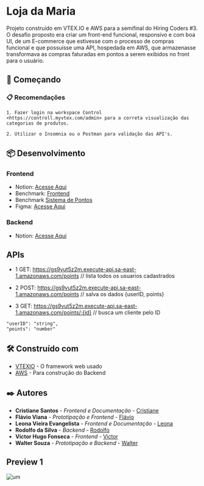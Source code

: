 # Loja da Maria

Projeto construído em VTEX.IO e AWS para a semifinal do Hiring Coders #3. O desafio proposto era criar um front-end funcional, responsivo e com boa UI, de um E-commerce que estivesse com o processo de compras funcional e que possuisse uma API, hospedada em AWS, que armazenasse transformava as compras faturadas em pontos a serem exibidos no front para o usuário.

## 🚀 Começando


### 📋 Recomendações


``` 
1. Fazer login na workspace Control <https://controll.myvtex.com/admin> para a correta visualização das categorias de produtos.

2. Utilizar o Insomnia ou o Postman para validação das API's.
```

## 📦 Desenvolvimento

### Frontend

* Notion: [Acesse Aqui](https://nonstop-iguanadon-22e.notion.site/Ideias-para-o-Front-End-54ec6c6bc8e44462835b2df6817df0f0)
* Benchmark: [Frontend](https://nonstop-iguanadon-22e.notion.site/Benchmark-Front-0d343129b7bb4d1d97a099e4fe0636bb)
* Benchmark [Sistema de Pontos](https://nonstop-iguanadon-22e.notion.site/Benchmark-Sistemas-de-Pontos-d5f68f137b764b71b75bbaa0292c33ad)
* Figma: [Acesse Aqui](https://www.figma.com/file/6aahFva4lbFnXsdmOMlzQE/Projeto-hiring-coders)

### Backend

* Notion: [Acesse Aqui](https://nonstop-iguanadon-22e.notion.site/Ideias-para-Back-End-e69803bf11484699976015dd7d7591aa)


## APIs

* 1
GET: https://gs9vut5z2m.execute-api.sa-east-1.amazonaws.com/points // lista todos os usuarios cadastrados

* 2
POST: https://gs9vut5z2m.execute-api.sa-east-1.amazonaws.com/points // salva os dados {userID, points}

* 3
GET: https://gs9vut5z2m.execute-api.sa-east-1.amazonaws.com/points/:{id} // busca um cliente pelo ID

```
"userID": "string",
"points": "number"
```

## 🛠️ Construído com

* [VTEXIO](https://developers.vtex.com/vtex-developer-docs/docs/welcome) - O framework web usado
* [AWS](https://aws.amazon.com/) - Para construção do Backend


## ✒️ Autores

* **Cristiane Santos** - *Frontend e Documentação* - [Cristiane](https://www.linkedin.com/in/cristianedsc/)
* **Flávio Viana** - *Prototipação e Frontend* - [Flávio](https://www.linkedin.com/in/fl%C3%A1vioviana113/)
* **Leona Vieira Evangelista** - *Frontend e Documentação* - [Leona](https://www.linkedin.com/in/leona-evangelista/)
* **Rodolfo da Silva** - *Backend* - [Rodolfo](https://www.linkedin.com/in/rodolfo-silva-14573b117/)
* **Victor Hugo Fonseca** - *Frontend* - [Victor](https://www.linkedin.com/in/victorhugommf/)
* **Walter Souza** - *Prototipação e Backend* - [Walter](https://www.linkedin.com/in/waltersasouza/)


## Preview 1

<img alt="um" src="https://i.ibb.co/Hxhc76R/lojamaria.gif" />





